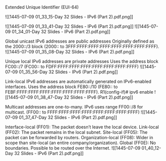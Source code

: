 Extended Unique Identifier (EUI-64)

![[1445-07-09 01_33_15-Day 32 Slides - IPv6 (Part 2).pdf.png]]

![[1445-07-09 01_33_41-Day 32 Slides - IPv6 (Part 2).pdf.png]]
![[1445-07-09 01_34_01-Day 32 Slides - IPv6 (Part 2).pdf.png]]

Global unicast IPv6 addresses are public addresses
Originally defined as the 2000::/3 block (2000:: to 3FFF:FFFF:FFFF:FFFF:FFFF:FFFF:FFFF:FFFF).
![[1445-07-09 01_35_08-Day 32 Slides - IPv6 (Part 2).pdf.png]]

Unique local IPv6 addresses are private addresses
Uses the address block FC00::/7 (FC00:: to FDFF:FFFF:FFFF:FFFF:FFFF:FFFF:FFFF:FFFF)
![[1445-07-09 01_35_56-Day 32 Slides - IPv6 (Part 2).pdf.png]]

Link-local IPv6 addresses are automatically generated on IPv6-enabled interfaces.
Uses the address block FE80::/10 (FE80:: to FEBF:FFFF:FFFF:FFFF:FFFF:FFFF:FFFF:FFFF).
R1(config-if)# ipv6 enable
![[1445-07-09 01_38_47-Day 32 Slides - IPv6 (Part 2).pdf.png]]

Multicast addresses are one-to-many.
IPv6 uses range FF00::/8 for multicast. (FF00:: to FFFF:FFFF:FFFF:FFFF:FFFF:FFFF:FFFF:FFFF)
![[1445-07-09 01_37_47-Day 32 Slides - IPv6 (Part 2).pdf.png]]

Interface-local (FF01): The packet doesn’t leave the local device.
Link-local (FF02): The packet remains in the local subnet.
Site-local (FF05): The packet can be forwarded by routers.
Organization-local (FF08): Wider in scope than site-local (an entire company/organization).
Global (FF0E): No boundaries. Possible to be routed over the Internet.
![[1445-07-09 01_40_12-Day 32 Slides - IPv6 (Part 2).pdf.png]]

